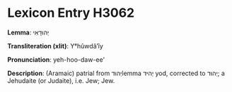 # Lexicon Entry H3062

**Lemma**: יְהוּדָאִי

**Transliteration (xlit)**: Yᵉhûwdâʼîy

**Pronunciation**: yeh-hoo-daw-ee'

**Description**:
(Aramaic) patrial from יְהוּדlemma יְהיּד yod, corrected to יְהוּד; a Jehudaite (or Judaite), i.e. Jew; Jew.
